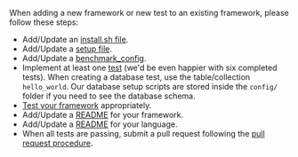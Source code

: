When adding a new framework or new test to an existing framework, please follow 
these steps:

* Add/Update an [install.sh file](Codebase/Framework-Files#install-file).
* Add/Update a [setup file](Codebase/Framework-Files#setup-file).
* Add/Update a [benchmark_config](Codebase/Framework-Files#benchmark-config-file).
* Implement at least one [test](Project-Information/Framework-Tests#test-types) 
(we'd be even happier with six completed tests). When creating a database test, 
use the table/collection `hello_world`. Our database setup scripts are stored 
inside the `config/` folder if you need to see the database schema.
* [Test your framework](Development/Testing-and-Debugging) appropriately.
* Add/Update a [README](Development/Readme-Formats#language-readmes) for your 
framework.
* Add/Update a [README](Development/Readme-Formats#framework-readmes) for your
language.
* When all tests are passing, submit a pull request following the 
[pull request procedure](Development/Contributing-Guide#github-pull-request-procedure).
